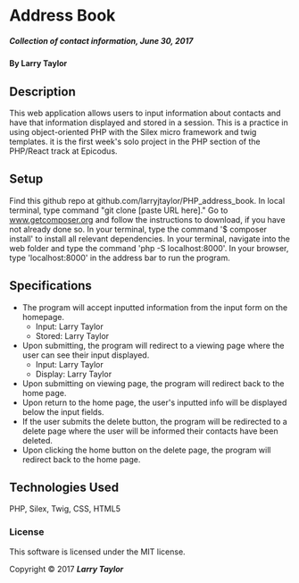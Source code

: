 # Address Book

##### _Collection of contact information, June 30, 2017_

#### By Larry Taylor

## Description

This web application allows users to input information about contacts and have that information displayed and stored in a session. This is a practice in using object-oriented PHP with the Silex micro framework and twig templates. it is the first week's solo project in the PHP section of the PHP/React track at Epicodus.

## Setup

Find this github repo at github.com/larryjtaylor/PHP_address_book. In local terminal, type command "git clone [paste URL here]."
Go to www.getcomposer.org and follow the instructions to download, if you have not already done so.
In your terminal, type the command '$ composer install' to install all relevant dependencies.
In your terminal, navigate into the web folder and type the command 'php -S localhost:8000'.
In your browser, type 'localhost:8000' in the address bar to run the program.

## Specifications
* The program will accept inputted information from the input form on the homepage.
    * Input: Larry Taylor
    * Stored: Larry Taylor
* Upon submitting, the program will redirect to a viewing page where the user can see their input displayed.
    * Input: Larry Taylor
    * Display: Larry Taylor
* Upon submitting on viewing page, the program will redirect back to the home page.
* Upon return to the home page, the user's inputted info will be displayed below the input fields.
* If the user submits the delete button, the program will be redirected to a delete page where the user will be informed their contacts have been deleted.
* Upon clicking the home button on the delete page, the program will redirect back to the home page.


## Technologies Used

PHP, Silex, Twig, CSS, HTML5

### License
This software is licensed under the MIT license.

Copyright &copy; 2017 **_Larry Taylor_**
